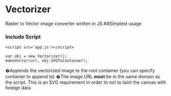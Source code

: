 # Vectorizer
Raster to Vector image converter written in JS
##Simplest usage 
### Include Script
```
<script src='app.js'></script>
```

```
var obj = new Vectorizer();
makeVector(url, obj.SVGToContainer);

```
�Appends the vectorized image to the root container (you can specify container to append to)
�The image URL **must** be in the same domain as the script. This is an SVG requirement in order to not to taint the canvas with foreign data

